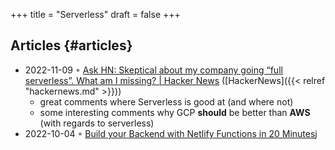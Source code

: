 +++
title = "Serverless"
draft = false
+++

## Articles {#articles}

-   2022-11-09 ◦ [Ask HN: Skeptical about my company going “full serverless”. What am I missing? | Hacker News](https://news.ycombinator.com/item?id=33520733) ([HackerNews]({{< relref "hackernews.md" >}}))
    -   great comments where Serverless is good at (and where not)
    -   some interesting comments why GCP **should** be better than **AWS** (with regards to serverless)
-   2022-10-04 ◦ [Build your Backend with Netlify Functions in 20 Minutes](https://www.thisdot.co/blog/build-your-backend-with-netlify-functions-in-20-minutes)j
